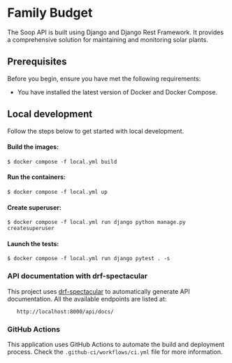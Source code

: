 # Family Budget
The Soop API is built using Django and Django Rest Framework. It provides a comprehensive solution for maintaining and monitoring solar plants.

## Prerequisites

Before you begin, ensure you have met the following requirements:

- You have installed the latest version of Docker and Docker Compose.


## Local development

Follow the steps below to get started with local development.


#### Build the images:

    $ docker compose -f local.yml build

#### Run the containers:

    $ docker compose -f local.yml up

#### Create superuser:

    $ docker compose -f local.yml run django python manage.py createsuperuser

#### Launch the tests:

    $ docker compose -f local.yml run django pytest . -s

### API documentation with drf-spectacular

This project uses [drf-spectacular](https://drf-spectacular.readthedocs.io/en/latest/) to automatically
generate API documentation. All the available endpoints are listed at:
    
       http://localhost:8000/api/docs/


### GitHub Actions

This application uses GitHub Actions to automate the build and deployment process. 
Check the `.github-ci/workflows/ci.yml` file for more information.
